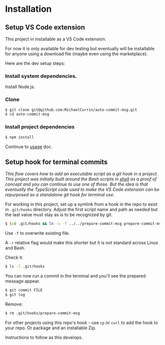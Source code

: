 # Installation


## Setup VS Code extension

This project in installable as a VS Code extension.

For now it is only available for dev testing but eventually will be installable for anyone using a download file (maybe even using the marketplace).

Here are the dev setup steps:


### Install system dependencies.

Install Node.js.

### Clone

```sh
$ git clone git@github.com:MichaelCurrin/auto-commit-msg.git
$ cd auto-commit-msg
```

### Install project dependencies

```sh
$ npm install
```


Continue to [usage](usage.md) doc.


## Setup hook for terminal commits

_This flow covers how to add an executable script as a git hook in a project. This project was initially built around the Bash scripts in [shell](/shell/) as a proof of concept and you can continue to use one of those. But the idea is that eventually the TypeScript code used to make the VS Code extension can be repurposed as a standalone git hook for terminal use._

For working in this project, set up a symlink from a hook in the repo to exist in `.git/hooks` directory. Adjust the first script name and path as needed but the last value must stay as is to be recognized by git.

```sh
$ (cd .git/hooks && ln -s -f ../../prepare-commit-msg prepare-commit-msg)
```

Use `-f` to overwrite existing file.

A `-r` relative flag would make this shorter but it is not standard across Linux and Bash.


Check it:

```sh
$ ls -l .git/hooks
```

You can now run a commit in the terminal and you'll see the prepared message appear.

```sh
$ git commit FILE
$ git log
```

Remove:

```sh
$ rm .git/hooks/prepare-commit-msg
```

For other projects using this repo's hook - use `cp` or `curl` to add the hook to your repo. Or package and an installable Zip.

Instructions to follow as this develops.
